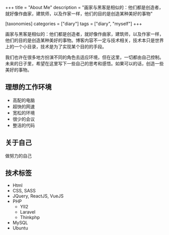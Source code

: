 +++
title = "About Me"
description = "画家与黑客是相似的：他们都是创造者，就好像作曲家，建筑师，以及作家一样，他们的目的是创造某种美好的事物"

[taxonomies]
categories = ["diary"]
tags = ["diary", "myself"]
+++

画家与黑客是相似的：他们都是创造者，就好像作曲家，建筑师，以及作家一样，他们的目的是创造某种美好的事物。博客内容不一定与技术相关，技术本只是世界上的一个小目录，技术是为了实现某个目的的手段。

我们也许在很多地方扮演不同的角色去适应环境，但在这里，一切都由自己控制。未来的日子里，希望在这里写下一些自己的思考和感悟。如果可以的话，创造一些美好的事物。

## 理想的工作环境

* 高配的电脑
* 超快的网速
* 宽松的环境
* 很少的会议
* 整洁的代码

## 关于自己

做努力的自己

## 技术标签

* Html
* CSS, SASS
* JQuery, ReactJS, VueJS
* PHP
    * YII2
    * Laravel
    * Thinkphp
* MySQL
* Ubuntu

